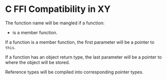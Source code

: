 # C FFI Compatibility in XY

The function name will be mangled if a function:

* is a member function.

If a function is a member function, the first parameter will be a pointer to `this`.

If a function has an object return type, the last parameter will be a pointer to where the object will be stored.

Reference types will be compiled into corresponding pointer types.

